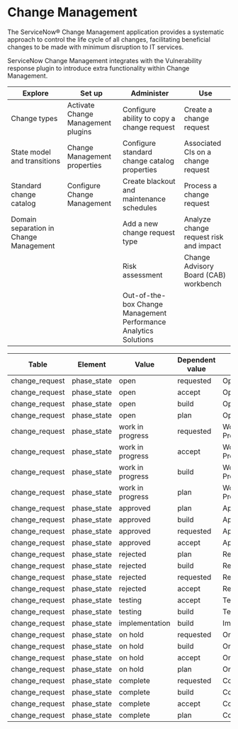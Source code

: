# Change Management

The ServiceNow® Change Management application provides a systematic approach to control the life cycle of all changes, facilitating beneficial changes to be made with minimum disruption to IT services.

ServiceNow Change Management integrates with the Vulnerability response plugin to introduce extra functionality within Change Management.

|Explore|Set up|Administer|Use|
|---|---|---|---|
|Change types|Activate Change Management plugins|Configure ability to copy a change request|Create a change request|
|State model and transitions|Change Management properties|Configure standard change catalog properties|Associated CIs on a change request|
|Standard change catalog|Configure Change Management|Create blackout and maintenance schedules|Process a change request|
|Domain separation in Change Management||Add a new change request type|Analyze change request risk and impact|
|||Risk assessment|Change Advisory Board (CAB) workbench|
|||Out-of-the-box Change Management Performance Analytics Solutions||


|	Table	|	Element	|	Value	|	Dependent value	|	Label	|	Sequence	|
|	----	|	----	|	----	|	----	|	----	|	----	|
|	change_request	|	phase_state	|	open	|	requested	|	Open	|	1	|
|	change_request	|	phase_state	|	open	|	accept	|	Open	|	1	|
|	change_request	|	phase_state	|	open	|	build	|	Open	|	1	|
|	change_request	|	phase_state	|	open	|	plan	|	Open	|	1	|
|	change_request	|	phase_state	|	work in progress	|	requested	|	Work in Progress	|	2	|
|	change_request	|	phase_state	|	work in progress	|	accept	|	Work in Progress	|	2	|
|	change_request	|	phase_state	|	work in progress	|	build	|	Work in Progress	|	2	|
|	change_request	|	phase_state	|	work in progress	|	plan	|	Work in Progress	|	2	|
|	change_request	|	phase_state	|	approved	|	plan	|	Approved	|	3	|
|	change_request	|	phase_state	|	approved	|	build	|	Approved	|	3	|
|	change_request	|	phase_state	|	approved	|	requested	|	Approved	|	3	|
|	change_request	|	phase_state	|	approved	|	accept	|	Approved	|	3	|
|	change_request	|	phase_state	|	rejected	|	plan	|	Rejected	|	4	|
|	change_request	|	phase_state	|	rejected	|	build	|	Rejected	|	4	|
|	change_request	|	phase_state	|	rejected	|	requested	|	Rejected	|	4	|
|	change_request	|	phase_state	|	rejected	|	accept	|	Rejected	|	4	|
|	change_request	|	phase_state	|	testing	|	accept	|	Testing	|	5	|
|	change_request	|	phase_state	|	testing	|	build	|	Testing	|	5	|
|	change_request	|	phase_state	|	implementation	|	build	|	Implementation	|	6	|
|	change_request	|	phase_state	|	on hold	|	requested	|	On Hold	|	7	|
|	change_request	|	phase_state	|	on hold	|	build	|	On Hold	|	7	|
|	change_request	|	phase_state	|	on hold	|	accept	|	On Hold	|	7	|
|	change_request	|	phase_state	|	on hold	|	plan	|	On Hold	|	7	|
|	change_request	|	phase_state	|	complete	|	requested	|	Complete	|	8	|
|	change_request	|	phase_state	|	complete	|	build	|	Complete	|	8	|
|	change_request	|	phase_state	|	complete	|	accept	|	Complete	|	8	|
|	change_request	|	phase_state	|	complete	|	plan	|	Complete	|	8	|
